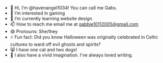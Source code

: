 - 👋 Hi, I’m @havenangel1034! You can call me Gabs.
- 👀 I’m interested in gaming
- 🌱 I’m currently learning website design
- 📫 How to reach me email me at gabbie10112005@gmail.com
- 😄 Pronouns: She/they
- ⚡ Fun fact: Did you know Halloween was originally celebrated in Celtic cultures to ward off evil ghosts and spirits?
- 😸 I have one cat and two dogs!
- 📝 I also have a vivid imagination. I've always loved writing.
